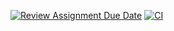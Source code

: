 [![Review Assignment Due Date](https://classroom.github.com/assets/deadline-readme-button-24ddc0f5d75046c5622901739e7c5dd533143b0c8e959d652212380cedb1ea36.svg)](https://classroom.github.com/a/OJygRx81)
[![CI](https://github.com/bhos-qa/l2-github-actions-Zarifa003/actions/workflows/workflows.yml/badge.svg?branch=main)](https://github.com/bhos-qa/l2-github-actions-Zarifa003/actions/workflows/workflows.yml)
